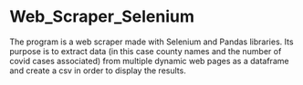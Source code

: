 # Web_Scraper_Selenium
The program is a web scraper made with Selenium and Pandas libraries. Its purpose is to extract data (in this case county names and the number of covid cases associated) from multiple dynamic web pages as a dataframe and create a csv in order to display the results.
